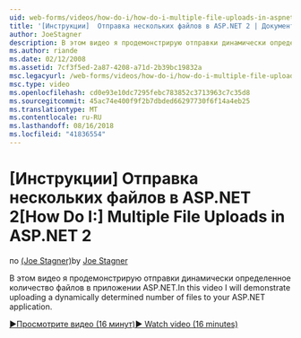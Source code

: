 ```yaml
---
uid: web-forms/videos/how-do-i/how-do-i-multiple-file-uploads-in-aspnet-2
title: '[Инструкции]  Отправка нескольких файлов в ASP.NET 2 | Документация Майкрософт'
author: JoeStagner
description: В этом видео я продемонстрирую отправки динамически определенное количество файлов в приложении ASP.NET.
ms.author: riande
ms.date: 02/12/2008
ms.assetid: 7cf3f5ed-2a87-4208-a71d-2b39bc19832a
msc.legacyurl: /web-forms/videos/how-do-i/how-do-i-multiple-file-uploads-in-aspnet-2
msc.type: video
ms.openlocfilehash: cd0e93e10dc7295febc783852c3713963c7c35d8
ms.sourcegitcommit: 45ac74e400f9f2b7dbded66297730f6f14a4eb25
ms.translationtype: MT
ms.contentlocale: ru-RU
ms.lasthandoff: 08/16/2018
ms.locfileid: "41836554"
---
```

<a name="how-do-i--multiple-file-uploads-in-aspnet-2"></a><span data-ttu-id="98eaf-103">[Инструкции]  Отправка нескольких файлов в ASP.NET 2</span><span class="sxs-lookup"><span data-stu-id="98eaf-103">[How Do I:]  Multiple File Uploads in ASP.NET 2</span></span>
====================
<span data-ttu-id="98eaf-104">по [(Joe Stagner)](https://github.com/JoeStagner)</span><span class="sxs-lookup"><span data-stu-id="98eaf-104">by [Joe Stagner](https://github.com/JoeStagner)</span></span>

<span data-ttu-id="98eaf-105">В этом видео я продемонстрирую отправки динамически определенное количество файлов в приложении ASP.NET.</span><span class="sxs-lookup"><span data-stu-id="98eaf-105">In this video I will demonstrate uploading a dynamically determined number of files to your ASP.NET application.</span></span>

[<span data-ttu-id="98eaf-106">&#9654;Просмотрите видео (16 минут)</span><span class="sxs-lookup"><span data-stu-id="98eaf-106">&#9654; Watch video (16 minutes)</span></span>](https://channel9.msdn.com/Blogs/ASP-NET-Site-Videos/how-do-i-multiple-file-uploads-in-aspnet-2)
